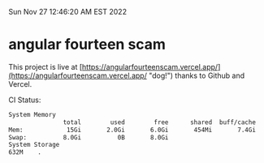 Sun Nov 27 12:46:20 AM EST 2022

# angular fourteen scam


This project is live at [https://angularfourteenscam.vercel.app/](https://angularfourteenscam.vercel.app/ "dog!") thanks to Github and Vercel.

CI Status: 

```bash
System Memory
               total        used        free      shared  buff/cache   available
Mem:            15Gi       2.0Gi       6.0Gi       454Mi       7.4Gi        12Gi
Swap:          8.0Gi          0B       8.0Gi
System Storage
632M	.
```

